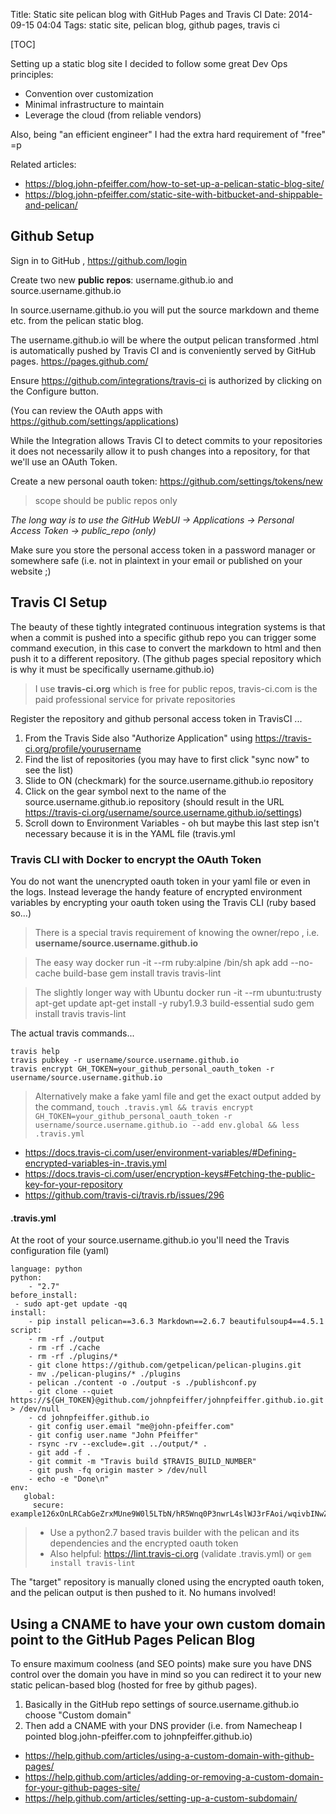 Title: Static site pelican blog with GitHub Pages and Travis CI
Date: 2014-09-15 04:04
Tags: static site, pelican blog, github pages, travis ci

[TOC]

Setting up a static blog site I decided to follow some great Dev Ops principles:

- Convention over customization
- Minimal infrastructure to maintain
- Leverage the cloud (from reliable vendors)

Also, being "an efficient engineer" I had the extra hard requirement of "free" =p

Related articles:

- <https://blog.john-pfeiffer.com/how-to-set-up-a-pelican-static-blog-site/>
- <https://blog.john-pfeiffer.com/static-site-with-bitbucket-and-shippable-and-pelican/>

## Github Setup

Sign in to GitHub , <https://github.com/login>

Create two new **public repos**: username.github.io and source.username.github.io

In source.username.github.io you will put the source markdown and theme etc. from the pelican static blog.

The username.github.io will be where the output pelican transformed .html is automatically pushed by Travis CI and is conveniently served by GitHub pages. <https://pages.github.com/>


Ensure <https://github.com/integrations/travis-ci> is authorized by clicking on the Configure button.

(You can review the OAuth apps with <https://github.com/settings/applications>)

While the Integration allows Travis CI to detect commits to your repositories it does not necessarily allow it to push changes into a repository, for that we'll use an OAuth Token.

Create a new personal oauth token: <https://github.com/settings/tokens/new>
> scope should be public repos only

*The long way is to use the GitHub WebUI -> Applications -> Personal Access Token -> public_repo (only)*

Make sure you store the personal access token in a password manager or somewhere safe (i.e. not in plaintext in your email or published on your website ;)


## Travis CI Setup

The beauty of these tightly integrated continuous integration systems is that when a commit is pushed into a specific github repo you can trigger some command execution, in this case to convert the markdown to html and then push it to a different repository. (The github pages special repository which is why it must be specifically username.github.io)

> I use **travis-ci.org** which is free for public repos, travis-ci.com is the paid professional service for private repositories

Register the repository and github personal access token in TravisCI ...

1. From the Travis Side also "Authorize Application" using https://travis-ci.org/profile/yourusername
2. Find the list of repositories (you may have to first click "sync now" to see the list)
3. Slide to ON (checkmark) for the source.username.github.io repository
4. Click on the gear symbol next to the name of the source.username.github.io repository (should result in the URL https://travis-ci.org/username/source.username.github.io/settings)
5. Scroll down to Environment Variables - oh but maybe this last step isn't necessary because it is in the YAML file (travis.yml

### Travis CLI with Docker to encrypt the OAuth Token

You do not want the unencrypted oauth token in your yaml file or even in the logs.  Instead leverage the handy feature of encrypted environment variables by encrypting your oauth token using the Travis CLI (ruby based so...)

> There is a special travis requirement of knowing the owner/repo , i.e. **username/source.username.github.io**

> The easy way
    docker run -it --rm ruby:alpine /bin/sh
    apk add --no-cache build-base
    gem install travis travis-lint

> The slightly longer way with Ubuntu
    docker run -it --rm ubuntu:trusty
    apt-get update
    apt-get install -y ruby1.9.3 build-essential
    sudo gem install travis travis-lint

The actual travis commands...

    travis help
    travis pubkey -r username/source.username.github.io
    travis encrypt GH_TOKEN=your_github_personal_oauth_token -r username/source.username.github.io

> Alternatively make a fake yaml file and get the exact output added by the command, `touch .travis.yml && travis encrypt GH_TOKEN=your_github_personal_oauth_token -r username/source.username.github.io --add env.global && less .travis.yml`

- <https://docs.travis-ci.com/user/environment-variables/#Defining-encrypted-variables-in-.travis.yml>
- <https://docs.travis-ci.com/user/encryption-keys#Fetching-the-public-key-for-your-repository>
- <https://github.com/travis-ci/travis.rb/issues/296>

#### .travis.yml

At the root of your source.username.github.io you'll need the Travis configuration file (yaml)

    language: python
    python:
        - "2.7"
    before_install:
     - sudo apt-get update -qq
    install:
        - pip install pelican==3.6.3 Markdown==2.6.7 beautifulsoup4==4.5.1
    script:
        - rm -rf ./output
        - rm -rf ./cache
        - rm -rf ./plugins/*
        - git clone https://github.com/getpelican/pelican-plugins.git
        - mv ./pelican-plugins/* ./plugins
        - pelican ./content -o ./output -s ./publishconf.py
        - git clone --quiet https://${GH_TOKEN}@github.com/johnpfeiffer/johnpfeiffer.github.io.git > /dev/null
        - cd johnpfeiffer.github.io
        - git config user.email "me@john-pfeiffer.com"
        - git config user.name "John Pfeiffer"
        - rsync -rv --exclude=.git ../output/* .
        - git add -f .
        - git commit -m "Travis build $TRAVIS_BUILD_NUMBER"
        - git push -fq origin master > /dev/null
        - echo -e "Done\n"
    env:
       global:
         secure: example126xOnLRCabGeZrxMUne9W0l5LTbN/hR5Wnq0P3nwrL4slWJ3rFAoi/wqivbINwZGOkU7e/OPVvjDCRivAIxeti61xtnKgyFL6rTvc7u5vAjCF6m4qx6+bXOx9YbXCEUdJmBd25qGBy3PIg4rt/524DOBZhZ9t4glt8Qo=
    
> - Use a python2.7 based travis builder with the pelican and its dependencies and the encrypted oauth token
> - Also helpful: <https://lint.travis-ci.org> (validate .travis.yml) or `gem install travis-lint`

The "target" repository is manually cloned using the encrypted oauth token, and the pelican output is then pushed to it.  No humans involved!

## Using a CNAME to have your own custom domain point to the GitHub Pages Pelican Blog

To ensure maximum coolness (and SEO points) make sure you have DNS control over the domain you have in mind so you can redirect it to your new static pelican-based blog (hosted for free by github pages).

1. Basically in the GitHub repo settings of source.username.github.io choose "Custom domain"
2. Then add a CNAME with your DNS provider (i.e. from Namecheap I pointed blog.john-pfeiffer.com to johnpfeiffer.github.io)

- <https://help.github.com/articles/using-a-custom-domain-with-github-pages/>
- <https://help.github.com/articles/adding-or-removing-a-custom-domain-for-your-github-pages-site/>
- <https://help.github.com/articles/setting-up-a-custom-subdomain/>



